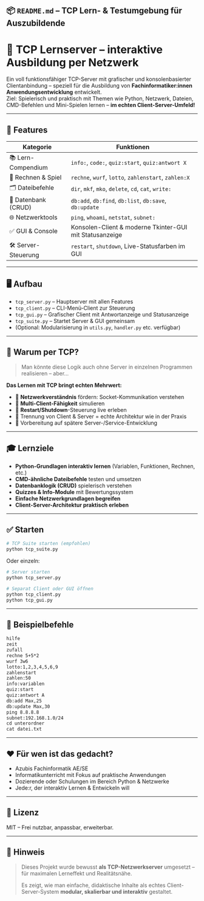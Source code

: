 ## 📦 `README.md` – **TCP Lern- & Testumgebung für Auszubildende**

# 🧠 TCP Lernserver – interaktive Ausbildung per Netzwerk

Ein voll funktionsfähiger TCP-Server mit grafischer und konsolenbasierter Clientanbindung – speziell für die Ausbildung von **Fachinformatiker:innen Anwendungsentwicklung** entwickelt.  
Ziel: Spielerisch und praktisch mit Themen wie Python, Netzwerk, Dateien, CMD-Befehlen und Mini-Spielen lernen – **im echten Client-Server-Umfeld!**

---

## 🚀 Features

| Kategorie          | Funktionen                                                  |
|--------------------|-------------------------------------------------------------|
| 📚 Lern-Compendium  | `info:`, `code:`, `quiz:start`, `quiz:antwort X`            |
| 🔢 Rechnen & Spiel  | `rechne`, `wurf`, `lotto`, `zahlenstart`, `zahlen:X`        |
| 🗂️ Dateibefehle      | `dir`, `mkf`, `mko`, `delete`, `cd`, `cat`, `write:`        |
| 🧠 Datenbank (CRUD) | `db:add`, `db:find`, `db:list`, `db:save`, `db:update`      |
| 🌐 Netzwerktools    | `ping`, `whoami`, `netstat`, `subnet:`                      |
| ✅ GUI & Console    | Konsolen-Client & moderne Tkinter-GUI mit Statusanzeige     |
| 🛠 Server-Steuerung | `restart`, `shutdown`, Live-Statusfarben im GUI             |

---

## 🖥 Aufbau

- `tcp_server.py` – Hauptserver mit allen Features
- `tcp_client.py` – CLI-Menü-Client zur Steuerung
- `tcp_gui.py` – Grafischer Client mit Antwortanzeige und Statusanzeige
- `tcp_suite.py` – Startet Server & GUI gemeinsam
- (Optional: Modularisierung in `utils.py`, `handler.py` etc. verfügbar)

---

## 🎯 Warum per TCP?

> Man könnte diese Logik auch ohne Server in einzelnen Programmen realisieren – aber…

**Das Lernen mit TCP bringt echten Mehrwert:**

- 🧠 **Netzwerkverständnis** fördern: Socket-Kommunikation verstehen  
- 🧪 **Multi-Client-Fähigkeit** simulieren  
- 🔁 **Restart/Shutdown**-Steuerung live erleben  
- 🧩 Trennung von Client & Server = echte Architektur wie in der Praxis  
- 🛜 Vorbereitung auf spätere Server-/Service-Entwicklung

---

## 🎓 Lernziele

- **Python-Grundlagen interaktiv lernen** (Variablen, Funktionen, Rechnen, etc.)
- **CMD-ähnliche Dateibefehle** testen und umsetzen
- **Datenbanklogik (CRUD)** spielerisch verstehen
- **Quizzes & Info-Module** mit Bewertungssystem
- **Einfache Netzwerkgrundlagen begreifen**
- **Client-Server-Architektur praktisch erleben**

---

## ✅ Starten

```bash
# TCP Suite starten (empfohlen)
python tcp_suite.py
```

Oder einzeln:

```bash
# Server starten
python tcp_server.py

# Separat Client oder GUI öffnen
python tcp_client.py
python tcp_gui.py
```

---

## 🧠 Beispielbefehle

```txt
hilfe
zeit
zufall
rechne 5+5*2
wurf 3w6
lotto:1,2,3,4,5,6,9
zahlenstart
zahlen:50
info:variablen
quiz:start
quiz:antwort A
db:add Max,25
db:update Max,30
ping 8.8.8.8
subnet:192.168.1.0/24
cd unterordner
cat datei.txt
```

---

## ❤️ Für wen ist das gedacht?

- Azubis Fachinformatik AE/SE
- Informatikunterricht mit Fokus auf praktische Anwendungen
- Dozierende oder Schulungen im Bereich Python & Netzwerke
- Jede:r, der interaktiv Lernen & Entwickeln will

---

## 📄 Lizenz

MIT – Frei nutzbar, anpassbar, erweiterbar.

---

## 📌 Hinweis

> Dieses Projekt wurde bewusst **als TCP-Netzwerkserver** umgesetzt – für maximalen Lerneffekt und Realitätsnähe.
> 
> Es zeigt, wie man einfache, didaktische Inhalte als echtes Client-Server-System **modular, skalierbar und interaktiv** gestaltet.

```
